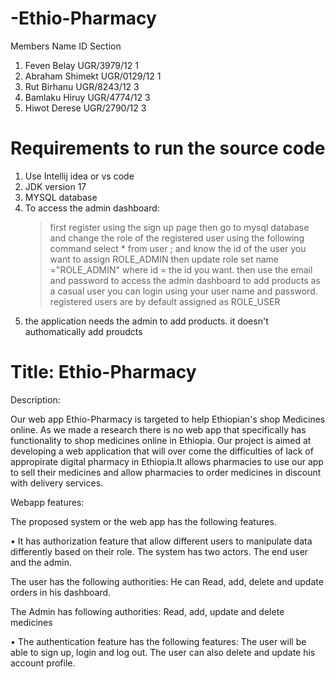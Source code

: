 
# -Ethio-Pharmacy


  Members Name           ID                  Section
 1. Feven Belay         UGR/3979/12              1
 2. Abraham Shimekt     UGR/0129/12              1
 3. Rut Birhanu         UGR/8243/12              3
 4. Bamlaku Hiruy       UGR/4774/12              3
 5. Hiwot Derese        UGR/2790/12              3


# Requirements to run the source code
1. Use Intellij idea or vs code
2. JDK version 17
3. MYSQL database
4. To access the admin dashboard:
     >first register using the sign up page
     >then go to mysql database and change the role of the registered user using the following command
     >select * from user ; and know the id of the user you want to assign ROLE_ADMIN
     >then update role set name ="ROLE_ADMIN" where id = the id you want.
     >then use the email and password to access the admin dashboard to add products
     >as a casual user you can login using your user name and password. registered users are by default assigned as ROLE_USER  
5. the application needs the admin to add products. it doesn't authomatically add proudcts
          
# Title: Ethio-Pharmacy

Description:

Our web app Ethio-Pharmacy is targeted to help Ethiopian's shop Medicines online. As we made a research there is no web app that specifically has functionality to shop medicines online in Ethiopia. Our project is aimed at developing a web application that will over come the difficulties of lack of appropirate digital pharmacy in Ethiopia.It allows pharmacies to use our app to sell their medicines and allow pharmacies to order medicines in discount with delivery services.

Webapp features:

The proposed system or the web app has the following features.

• It has authorization feature that allow different users to manipulate data differently based on their role. The system has two actors. The end user and the admin.

The user has the following authorities: He can Read, add, delete and update orders in his dashboard.

The Admin has following authorities: Read, add, update and delete medicines

• The authentication feature has the following features: The user will be able to sign up, login and log out. The user can also delete and update his account profile.



